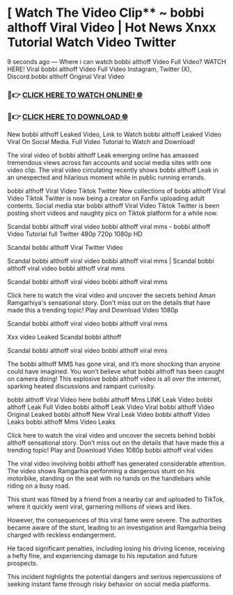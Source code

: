 # [ Watch The Video Clip** ~ bobbi althoff Viral Video | Hot News Xnxx Tutorial Watch Video Twitter

9 seconds ago — Where i can watch bobbi althoff Video Full Video? WATCH HERE! Viral bobbi althoff Video Full Video Instagram, Twitter (X), Discord.bobbi althoff Original Viral Video

### 🔴👉 [CLICK HERE TO WATCH ONLINE! 🌐](https://nioki.today/viral-leaked-video-watch-free-online/)

### 🔴👉 [CLICK HERE TO DOWNLOAD 🌐](https://nioki.today/viral-leaked-video-watch-free-online/)

New bobbi althoff Leaked Video, Link to Watch bobbi althoff Leaked Video Viral On Social Media. Full Video Tutorial to Watch and Download!

The viral video of bobbi althoff Leak emerging online has amassed tremendous views across fan accounts and social media sites with one video clip. The viral video circulating recently shows bobbi althoff Leak in an unexpected and hilarious moment while in public running errands.

bobbi althoff Viral Video Tiktok Twitter New collections of bobbi althoff Viral Video Tiktok Twitter is now being a creator on Fanfix uploading adult contents. Social media star bobbi althoff Viral Video Tiktok Twitter is been posting short videos and naughty pics on Tiktok platform for a while now.

Scandal bobbi althoff viral video bobbi althoff viral mms - bobbi althoff Video Tutorial full Twitter 480p 720p 1080p HD

Scandal bobbi althoff Viral Twitter Video

Scandal bobbi althoff viral video bobbi althoff viral mms | Scandal bobbi althoff viral video bobbi althoff viral mms

Scandal bobbi althoff viral video bobbi althoff viral mms

Click here to watch the viral video and uncover the secrets behind Aman Ramgarhiya's sensational story. Don't miss out on the details that have made this a trending topic! Play and Download Video 1080p

Scandal bobbi althoff viral video bobbi althoff viral mms

Xxx video Leaked Scandal bobbi althoff

Scandal bobbi althoff viral video bobbi althoff viral mms

The bobbi althoff MMS has gone viral, and it’s more shocking than anyone could have imagined. You won’t believe what bobbi althoff has been caught on camera doing! This explosive bobbi althoff video is all over the internet, sparking heated discussions and rampant curiosity.

bobbi althoff Viral Video here bobbi althoff Mms LINK Leak Video bobbi althoff Leak Full Video bobbi althoff Leak Video Viral bobbi althoff Video Original Leaked bobbi althoff New Viral Leak Video bobbi althoff Video Leaks bobbi althoff Mms Video Leaks

Click here to watch the viral video and uncover the secrets behind bobbi althoff sensational story. Don’t miss out on the details that have made this a trending topic! Play and Download Video 1080p bobbi althoff viral video

The viral video involving bobbi althoff has generated considerable attention. The video shows Ramgarhia performing a dangerous stunt on his motorbike, standing on the seat with no hands on the handlebars while riding on a busy road.

This stunt was filmed by a friend from a nearby car and uploaded to TikTok, where it quickly went viral, garnering millions of views and likes.

However, the consequences of this viral fame were severe. The authorities became aware of the stunt, leading to an investigation and Ramgarhia being charged with reckless endangerment.

He faced significant penalties, including losing his driving license, receiving a hefty fine, and experiencing damage to his reputation and future prospects.

This incident highlights the potential dangers and serious repercussions of seeking instant fame through risky behavior on social media platforms.
